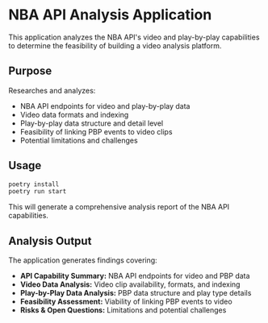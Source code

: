 # NBA API Analysis Application

This application analyzes the NBA API's video and play-by-play capabilities to determine the feasibility of building a video analysis platform.

## Purpose

Researches and analyzes:
- NBA API endpoints for video and play-by-play data
- Video data formats and indexing
- Play-by-play data structure and detail level
- Feasibility of linking PBP events to video clips
- Potential limitations and challenges

## Usage

```bash
poetry install
poetry run start
```

This will generate a comprehensive analysis report of the NBA API capabilities.

## Analysis Output

The application generates findings covering:
- **API Capability Summary:** NBA API endpoints for video and PBP data
- **Video Data Analysis:** Video clip availability, formats, and indexing
- **Play-by-Play Data Analysis:** PBP data structure and play type details
- **Feasibility Assessment:** Viability of linking PBP events to video
- **Risks & Open Questions:** Limitations and potential challenges